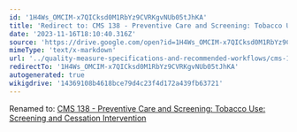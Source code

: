 ```yaml
---
id: '1H4Ws_OMCIM-x7QICksd0M1RbYz9CVRKgvNUb05tJhKA'
title: 'Redirect to: CMS 138 - Preventive Care and Screening: Tobacco Use: Screening and Cessation Intervention'
date: '2023-11-16T18:10:40.316Z'
source: 'https://drive.google.com/open?id=1H4Ws_OMCIM-x7QICksd0M1RbYz9CVRKgvNUb05tJhKA'
mimeType: 'text/x-markdown'
url: '../quality-measure-specifications-and-recommended-workflows/cms-138-preventive-care-and-screening-tobacco-use-screening-and-cessation-intervention.md'
redirectTo: '1H4Ws_OMCIM-x7QICksd0M1RbYz9CVRKgvNUb05tJhKA'
autogenerated: true
wikigdrive: '14369108b4618bce79d4c23f4d172a439fb63721'
---
```

Renamed to: [CMS 138 - Preventive Care and Screening: Tobacco Use: Screening and Cessation Intervention](../quality-measure-specifications-and-recommended-workflows/cms-138-preventive-care-and-screening-tobacco-use-screening-and-cessation-intervention.md)
